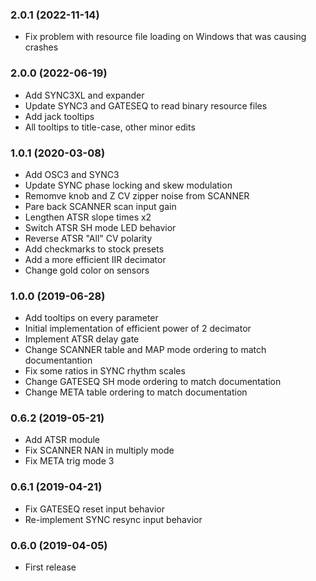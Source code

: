 ### 2.0.1 (2022-11-14)

- Fix problem with resource file loading on Windows that was causing crashes

### 2.0.0 (2022-06-19)

- Add SYNC3XL and expander
- Update SYNC3 and GATESEQ to read binary resource files
- Add jack tooltips
- All tooltips to title-case, other minor edits

### 1.0.1 (2020-03-08)

- Add OSC3 and SYNC3
- Update SYNC phase locking and skew modulation
- Remomve knob and Z CV zipper noise from SCANNER
- Pare back SCANNER scan input gain
- Lengthen ATSR slope times x2
- Switch ATSR SH mode LED behavior
- Reverse ATSR "All" CV polarity
- Add checkmarks to stock presets
- Add a more efficient IIR decimator
- Change gold color on sensors

### 1.0.0 (2019-06-28)

- Add tooltips on every parameter
- Initial implementation of efficient power of 2 decimator
- Implement ATSR delay gate
- Change SCANNER table and MAP mode ordering to match documentantion
- Fix some ratios in SYNC rhythm scales
- Change GATESEQ SH mode ordering to match documentation
- Change META table ordering to match documentation

### 0.6.2 (2019-05-21)

- Add ATSR module
- Fix SCANNER NAN in multiply mode
- Fix META trig mode 3

### 0.6.1 (2019-04-21)

- Fix GATESEQ reset input behavior
- Re-implement SYNC resync input behavior

### 0.6.0 (2019-04-05)

- First release
